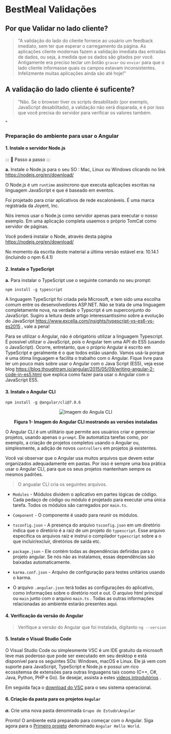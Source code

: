 # BestMeal Validações

## Por que Validar no lado cliente?

> "A validação do lado do cliente fornece ao usuário um feedback imediato, sem ter que esperar o carregamento da página. As aplicações cliente modernas fazem a validação imediata das entradas de dados, ou seja, à medida que os dados são gitados por você. Antigamente era preciso teclar um botão `gravar` ou `enviar` para que o lado cliente informasse quais os campos estavam inconsistentes. Infelizmente muitas aplicações ainda são até hoje!"

## A validação do lado cliente é suficente?

> "Não. Se o browser tiver os scripts desabilitado (por exemplo, JavaScript desabilitado), a validação não será disparada, e é por isso que você precisa do servidor para verificar os valores também.

"

### Preparação do ambiente para usar o Angular

#### 1. Instale o servidor Node.js

::: :walking: Passo a passo :::

**a.** Instale o Node.js para o seu SO : Mac, Linux ou Windows clicando no link https://nodejs.org/en/download/

O Node.js é um `runtime` assíncrono que executa aplicações escritas na linguagem JavaScript e que é baseado em eventos.

Foi projetado para criar aplicativos de rede escalonáveis. É uma marca registrada da Joyent, Inc.

Nós iremos usar o Node.js como servidor apenas para executar o nosso exemplo. Em uma aplicação completa usaemos o próprio TomCat como servidor de páginas.

Você poderá instalar o Node, através desta página https://nodejs.org/en/download/

No momento da escrita deste material a última versão estável era: 10.14.1 (incluindo o npm 6.4.1)

#### 2. Instale o TypeScript

**a.** Para instalar o TypeScript use o seguinte comando no seu prompt:

```
npm install -g typescript
```

A linguagem TypeScript foi criada pela Microsoft, e tem sido uma escolha comum entre os desenvolvedores ASP.NET. Não se trata de uma linguagem completamente nova, na verdade o Typscript é um superconjunto do JavaScript. Sugiro a leitura deste artigo interessantíssimo sobre a evolução do JavaScript https://www.excella.com/insights/typescript-vs-es6-vs-es2015 , vale a pena!

Para se utilizar o Angular, não é obrigatório utilizar a linguagem Typescript. É possível utilizar o JavaScript, pois o Angular tem uma API do ES5 (usando o JavaScript). Ocorre, entretanto, que o próprio Angular é escrito em TypeScript e geralmente é o que todos estão usando. Vamos usá-la porque é uma ótima linguagem e facilita o trabalho com o Angular.
Fique livre para ler um pouco mais sobre usar o Angular com o Java Script (ES5), veja esse blog https://blog.thoughtram.io/angular/2015/05/09/writing-angular-2-code-in-es5.html que explica como fazer para usar o Angular com o JavaScript ES5.

#### 3. Instale o Angular CLI

```
npm install -g @angular/cli@7.0.6
```

<p align="center">
  <img src="imagens/AnglularCli.png" alt="Imagem do Angula CLI">
</p>
<p align="center">
   <strong>Figura 1- Imagem do Angular CLI mostrando as versões instaladas</strong> 
</p>

O Angular CLI é um utilitário que permite aos usuários criar e gerenciar projetos, usando apenas o `prompt`. Ele automatiza tarefas como, por exemplo, a criação de projetos completos usando o Angular ou, simplesmente, a adição de novos `controllers` em projetos já existentes.

Você vai observar que o Angular usa muitos arquivos que devem estar organizados adequadamente em pastas. Por isso é sempre uma boa prática usar o Angular CLI, para que os seus projetos mantenham sempre os mesmos padrões.

> O angualar CLI cria os seguintes arquivos.

- `Modules` - Módulos dividem o aplicativo em partes lógicas de código. Cada pedaço de código ou módulo é projetado para executar uma única tarefa. Todos os módulos são carregados por `main.ts`.

- `Component` - O componente é usado para reunir os módulos.

- `tsconfig.json` - A presença do arquivo `tsconfig.json` em um diretório indica que o diretório é a raiz de um projeto do `typescript`. Esse arquivo especifica os arquivos raiz e instrui o compilador `typescript` sobre a o que incluir/excluir, diretórios de saída etc.

- `package.json` - Ele contém todas as dependências definidas para o projeto angular. Se nós não as instalamos, essas dependências são baixadas automaticamente.

- `karma.conf.json` - Arquivo de configuração para testes unitários usando o karma.

- O arquivo `.angular.json` terá todas as configurações do aplicativo, como informações sobre o diretório root e out. O arquivo html principal ou `main` junto com o arquivo `main.ts` . Todas as outras informações relacionadas ao ambiente estarão presentes aqui.

#### 4. Verificação da versão do Angular

> Verifique a versão do Angular que foi instalada, digitanto `ng --version`

#### 5. Instale o Visual Studio Code

O Visual Studio Code ou simplesmente VSC é um IDE gratuito da microsoft leve mas poderoso que pode ser executado em seu desktop e está disponível para os seguintes SOs: Windows, macOS e Linux. Ele já vem com suporte para JavaScript, TypeScript e Node.js e possui um rico ecossitemsa de extensões para outras linguagens tais coomo (C++, C#, Java, Python, PHP e Go). Se desejar, assista a estes [vídeos introdutórios](https://code.visualstudio.com/docs/getstarted/introvideos) .

Em seguida faça o [download do VSC](https://code.visualstudio.com/download) para o seu sistema operacional.

#### 6. Criação da pasta para os projetos `Angular`

**_a._** Crie uma nova pasta denominada `Grupo de Estudo\Angular`

Pronto! O ambiente está preparado para começar com o Angular. Siga agora para o [Primeiro projeto](angular-hello-world/README.md) denominado `Angular Hello World`.
